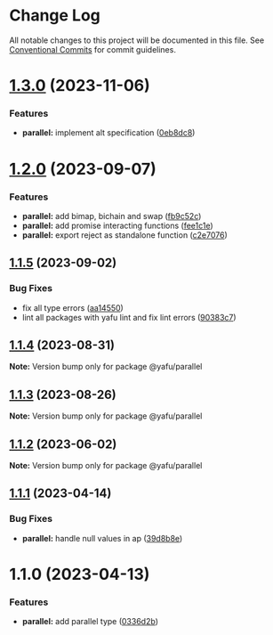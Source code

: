 # Change Log

All notable changes to this project will be documented in this file.
See [Conventional Commits](https://conventionalcommits.org) for commit guidelines.

# [1.3.0](https://github.com/TheLudd/yafu-mono/compare/@yafu/parallel@1.2.0...@yafu/parallel@1.3.0) (2023-11-06)

### Features

- **parallel:** implement alt specification ([0eb8dc8](https://github.com/TheLudd/yafu-mono/commit/0eb8dc8341118a7dfc47994e35f9467a94f5e11d))

# [1.2.0](https://github.com/TheLudd/yafu-mono/compare/@yafu/parallel@1.1.5...@yafu/parallel@1.2.0) (2023-09-07)

### Features

- **parallel:** add bimap, bichain and swap ([fb9c52c](https://github.com/TheLudd/yafu-mono/commit/fb9c52cefd2532be863d0e878320b66937e3915b))
- **parallel:** add promise interacting functions ([fee1c1e](https://github.com/TheLudd/yafu-mono/commit/fee1c1ea2a09b79000542be9d7b0ba5be97f970d))
- **parallel:** export reject as standalone function ([c2e7076](https://github.com/TheLudd/yafu-mono/commit/c2e70765730989745786115140d860374fa94f8a))

## [1.1.5](https://github.com/TheLudd/yafu-mono/compare/@yafu/parallel@1.1.4...@yafu/parallel@1.1.5) (2023-09-02)

### Bug Fixes

- fix all type errors ([aa14550](https://github.com/TheLudd/yafu-mono/commit/aa14550f3c1b5ee1e0c2bb9df996792d8da87214))
- lint all packages with yafu lint and fix lint errors ([90383c7](https://github.com/TheLudd/yafu-mono/commit/90383c7f72ebd7f00cdad49d93f07d13e5c49f95))

## [1.1.4](https://github.com/TheLudd/yafu-mono/compare/@yafu/parallel@1.1.3...@yafu/parallel@1.1.4) (2023-08-31)

**Note:** Version bump only for package @yafu/parallel

## [1.1.3](https://github.com/TheLudd/yafu-mono/compare/@yafu/parallel@1.1.2...@yafu/parallel@1.1.3) (2023-08-26)

**Note:** Version bump only for package @yafu/parallel

## [1.1.2](https://github.com/TheLudd/yafu-mono/compare/@yafu/parallel@1.1.1...@yafu/parallel@1.1.2) (2023-06-02)

**Note:** Version bump only for package @yafu/parallel

## [1.1.1](https://github.com/TheLudd/yafu-mono/compare/@yafu/parallel@1.1.0...@yafu/parallel@1.1.1) (2023-04-14)

### Bug Fixes

- **parallel:** handle null values in ap ([39d8b8e](https://github.com/TheLudd/yafu-mono/commit/39d8b8e289aba332197cb85cd10e17bfc9eabc1a))

# 1.1.0 (2023-04-13)

### Features

- **parallel:** add parallel type ([0336d2b](https://github.com/TheLudd/yafu-mono/commit/0336d2b6ad60a6c2948d88b8efdf412da3d3ee0f))
